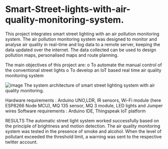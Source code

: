 # Smart-Street-lights-with-air-quality-monitoring-system.
This project integrates smart street lighting with an air pollution monitoring system. The air pollution monitoring system was designed to monitor and analyse air quality in real-time and log data to a remote server, keeping the data updated over the internet. The data collected can be used to design pollution maps, personalised maps and route planning.


The main objectives of this project are:
o	To automate the manual control of the conventional street lights
o	To develop an IoT based real time air quality monitoring system 


![image](https://user-images.githubusercontent.com/76867918/182024363-c18d8dbb-6809-49c4-ac33-a10a231cad5a.png)
The system architecture of smart street lighting system with air quality monitoring.

Hardware requirements : Arduino UNO,LDR, IR sensors, Wi-Fi module (here ESP8266 Node MCU), MQ 135 sensor, MQ 3 module, LED lights and Jumper wires 
Software requirements : Arduino IDE, Thingspeak IoT platform


RESULTS
The automatic street light system worked successfully based on the principle of brightness and motion detection. The air quality monitoring system was tested in the presence of smoke and alcohol. When the level of pollutant exceeded the threshold limit, a warning was sent to the respective twitter account.
